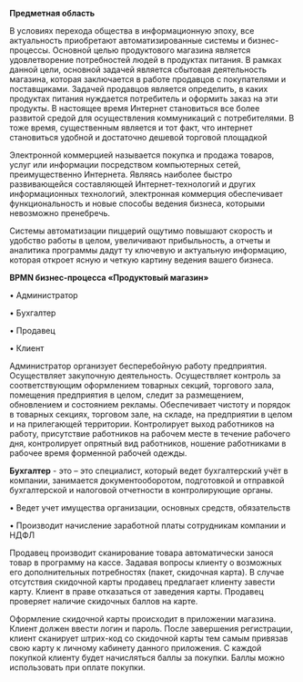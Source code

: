 **Предметная область** 

В условиях перехода общества в информационную эпоху, все актуальность приобретают автоматизированные системы и бизнес-процессы. Основной целью продуктового магазина является удовлетворение потребностей людей в продуктах питания. В рамках данной цели, основной задачей является сбытовая деятельность магазина, которая заключается в работе продавцов с покупателями и поставщиками. Задачей продавцов является определить, в каких продуктах питания нуждается потребитель и оформить заказ на эти продукты.
В настоящее время Интернет становиться все более развитой средой для осуществления коммуникаций с потребителями. В тоже время, существенным является и тот факт, что интернет становиться удобной и достаточно дешевой торговой площадкой

Электронной коммерцией называется покупка и продажа товаров, услуг или информации посредством компьютерных сетей, преимущественно Интернета. Являясь наиболее быстро развивающейся составляющей Интернет-технологий и других информационных технологий, электронная коммерция обеспечивает функциональность и новые способы ведения бизнеса, которыми невозможно пренебречь.

Системы автоматизации пиццерий ощутимо повышают скорость и удобство работы в целом, увеличивают прибыльность, а отчеты и аналитика программы дадут ту ключевую и актуальную информацию, которая откроет ясную и четкую картину ведения вашего бизнеса. 

**BPMN бизнес-процесса «Продуктовый магазин»** 

•	Администратор

•	Бухгалтер

•	Продавец

• Клиент

 Администратор организует бесперебойную работу предприятия. Осуществляет закупочную деятельность. Осуществляет контроль за соответствующим оформлением товарных секций, торгового зала, помещения предприятия в целом, следит за размещением, обновлением и состоянием рекламы. Обеспечивает чистоту и порядок в товарных секциях, торговом зале, на складе, на предприятии в целом и на прилегающей территории. Контролирует выход работников на работу, присутствие работников на рабочем месте в течение рабочего дня, контролирует опрятный вид работников, ношение работниками в рабочее время форменной рабочей одежды.

 **Бухгалтер** - это – это специалист, который ведет  бухгалтерский учёт в компании, занимается документооборотом, подготовкой и отправкой бухгалтерской и налоговой отчетности в контролирующие органы.
 
 • Ведет учет имущества организации, основных средств, обязательств
 
 • Производит начисление заработной платы сотрудникам компании и НДФЛ
 
 Продавец производит сканирование товара автоматически занося товар в программу на кассе. Задавая вопросы клиенту о возможных его дополнительных потребностях (пакет, скидочная карта). В случае отсутствия скидочной карты продавец предлагает клиенту завести карту. 
Клиент в праве отказаться от заведения карты. Продавец проверяет наличие скидочных баллов на карте.
 
 Оформление скидочной карты происходит в приложении магазина. Клиент должен ввести логин и пароль. После завершения регистрации, клиент сканирует штрих-код со скидочной карты тем самым привязав свою карту к личному кабинету данного приложения. С каждой покупкой клиенту будет начисляться баллы за покупки. Баллы можно использовать при оплате покупки.  
